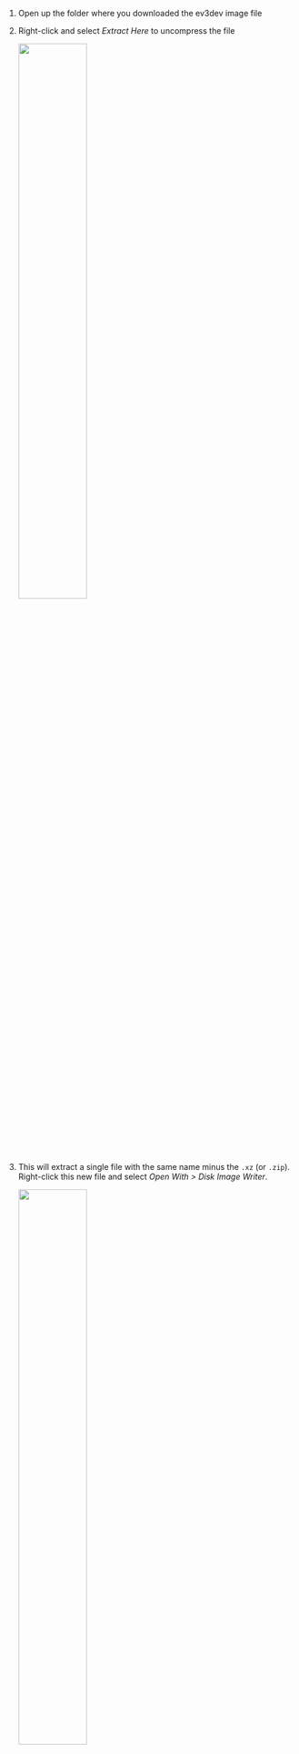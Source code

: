 1. Open up the folder where you downloaded the ev3dev image file
2. Right-click and select *Extract Here* to uncompress the file

    <a href="https://raw.githubusercontent.com/wiki/mindboards/ev3dev/images/Ubuntu-SD-Flash/ubuntu1.png"><img height="50%" width="50%" src="https://raw.githubusercontent.com/wiki/mindboards/ev3dev/images/Ubuntu-SD-Flash/ubuntu1.png" /></a>

3. This will extract a single file with the same name minus the `.xz` (or `.zip`). Right-click this new file and select *Open With > Disk Image Writer*.

    <a href="https://raw.githubusercontent.com/wiki/mindboards/ev3dev/images/Ubuntu-SD-Flash/ubuntu2.png"><img height="50%" width="50%" src="https://raw.githubusercontent.com/wiki/mindboards/ev3dev/images/Ubuntu-SD-Flash/ubuntu2.png" /></a>

4. Make sure your SD card is plugged in and select it from the list, then click *Start Restoring...*.

    <a href="https://raw.githubusercontent.com/wiki/mindboards/ev3dev/images/Ubuntu-SD-Flash/ubuntu3.png"><img height="50%" width="50%" src="https://raw.githubusercontent.com/wiki/mindboards/ev3dev/images/Ubuntu-SD-Flash/ubuntu3.png" /></a>

5. Heed the warning. This is your last change to backup any files on your SD card. When you are ready, click *Restore*.

    <a href="https://raw.githubusercontent.com/wiki/mindboards/ev3dev/images/Ubuntu-SD-Flash/ubuntu4.png"><img height="50%" width="50%" src="https://raw.githubusercontent.com/wiki/mindboards/ev3dev/images/Ubuntu-SD-Flash/ubuntu4.png" /></a>

6. Yes, this requires root privileges, so type in your password and click *Authenticate*

    <a href="https://raw.githubusercontent.com/wiki/mindboards/ev3dev/images/Ubuntu-SD-Flash/ubuntu5.png"><img height="50%" width="50%" src="https://raw.githubusercontent.com/wiki/mindboards/ev3dev/images/Ubuntu-SD-Flash/ubuntu5.png" /></a>

6. Wait for it... This could take a while depending on the speed and size of your SD card.

7. When it is done copying the image, you should see something like this. Select the EV3_BOOT partition and click the &#9654; button to mount it (this will be needed in the next step of [[Getting Started v2]].

    <a href="https://raw.githubusercontent.com/wiki/mindboards/ev3dev/images/Ubuntu-SD-Flash/ubuntu6.png"><img height="50%" width="50%" src="https://raw.githubusercontent.com/wiki/mindboards/ev3dev/images/Ubuntu-SD-Flash/ubuntu6.png" /></a>